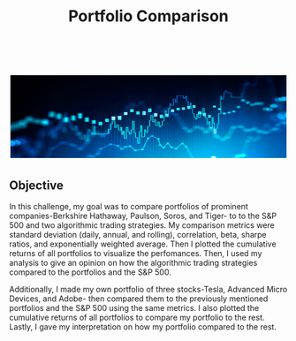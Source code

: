 <h1 align='center'>
Portfolio Comparison
<p>&nbsp;</p>
<p align='center'>
<img height="150" width="500" src="https://github.com/elliotwatt/portfolio-comparison/blob/main/comparison.jpg" alt="logo">

## Objective

In this challenge, my goal was to compare portfolios of prominent companies-Berkshire Hathaway, Paulson, Soros, and Tiger- to 
to the S&P 500 and two algorithmic trading strategies. My comparison metrics were standard deviation (daily, annual, and 
rolling), correlation, beta, sharpe ratios, and exponentially weighted average. Then I plotted the cumulative returns of all 
portfolios to visualize the perfomances. Then, I used my analysis to give an opinion on how the algorithmic trading strategies 
compared to the portfolios and the S&P 500.

Additionally, I made my own portfolio of three stocks-Tesla, Advanced Micro Devices, and Adobe- then compared them to the 
previously mentioned portfolios and the S&P 500 using the same metrics. I also plotted the cumulative returns of all portfolios 
to compare my portfolio to the rest. Lastly, I gave my interpretation on how my portfolio compared to the rest. 
